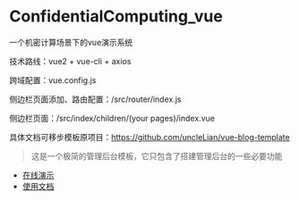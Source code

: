 # ConfidentialComputing_vue
一个机密计算场景下的vue演示系统

技术路线：vue2 + vue-cli + axios

跨域配置：vue.config.js



侧边栏页面添加、路由配置：/src/router/index.js

侧边栏页面：/src/index/children/(your pages)/index.vue

具体文档可移步模板原项目：https://github.com/uncleLian/vue-blog-template

> 这是一个极简的管理后台模板，它只包含了搭建管理后台的一些必要功能

- [在线演示](http://template.liansixin.win)
- [使用文档](https://unclelian.github.io/vue-blog-docs/)
